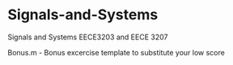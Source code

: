 # Signals-and-Systems
Signals and Systems EECE3203 and EECE 3207

Bonus.m - Bonus excercise template to substitute your low score
